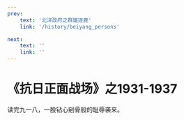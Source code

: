 ```yaml
---
prev:
    text: '北洋政府之群雄逐鹿'
    link: '/history/beiyang_persons'

next:
    text: ''
    link: ''
---
```

# 《抗日正面战场》之1931-1937






读完九一八，一股钻心剜骨般的耻辱袭来。



